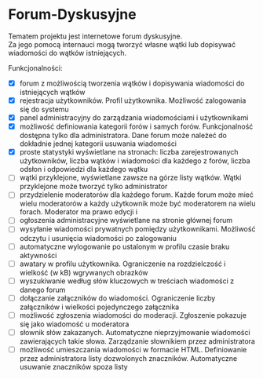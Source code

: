 # Forum-Dyskusyjne
Tematem projektu jest internetowe forum dyskusyjne.  
Za jego pomocą internauci mogą tworzyć własne wątki lub dopisywać wiadomości do wątków istniejących.

Funkcjonalności:
- [x] forum z możliwością tworzenia wątków i dopisywania wiadomości do istniejących wątków
- [x] rejestracja użytkowników. Profil użytkownika. Możliwość zalogowania się do systemu
- [x] panel administracyjny do zarządzania wiadomościami i użytkownikami
- [x] możliwość definiowania kategorii forów i samych forów. Funkcjonalność dostępna tylko dla
administratora. Dane forum może należeć do dokładnie jednej kategorii
usuwania wiadomości
- [x] proste statystyki wyświetlane na stronach: liczba zarejestrowanych użytkowników, liczba
wątków i wiadomości dla każdego z forów, liczba odsłon i odpowiedzi dla każdego wątku
- [ ] wątki przyklejone, wyświetlane zawsze na górze listy wątków. Wątki przyklejone może
tworzyć tylko administrator
- [ ] przydzielenie moderatorów dla każdego forum. Każde forum może mieć wielu moderatorów
a każdy użytkownik może być moderatorem na wielu forach. Moderator ma prawo edycji i
- [ ] ogłoszenia administracyjne wyświetlane na stronie głównej forum
- [ ] wysyłanie wiadomości prywatnych pomiędzy użytkownikami. Możliwość odczytu i
usunięcia wiadomości po zalogowaniu
- [ ] automatyczne wylogowanie po ustalonym w profilu czasie braku aktywności
- [ ] awatary w profilu użytkownika. Ograniczenie na rozdzielczość i wielkość (w kB)
wgrywanych obrazków
- [ ] wyszukiwanie według słów kluczowych w treściach wiadomości z danego forum
- [ ] dołączanie załączników do wiadomości. Ograniczenie liczby załączników i wielkości
pojedynczego załącznika
- [ ] możliwość zgłoszenia wiadomości do moderacji. Zgłoszenie pokazuje się jako wiadomość u
moderatora
- [ ] słownik słów zakazanych. Automatyczne nieprzyjmowanie wiadomości zawierających takie
słowa. Zarządzanie słownikiem przez administratora
- [ ] możliwość umieszczania wiadomości w formacie HTML. Definiowanie przez
administratora listy dozwolonych znaczników. Automatyczne usuwanie znaczników spoza
listy

